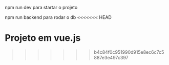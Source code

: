 npm run dev para startar o projeto

npm run backend para rodar o db
<<<<<<< HEAD

Projeto em vue.js
=======
>>>>>>> b4c84f0c951990d915e8ec6c7c5887e3e497c397
